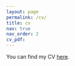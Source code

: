 ```yaml
---
layout: page
permalink: /cv/
title: cv
nav: true
nav_order: 2
cv_pdf: 
---
```


You can find my CV <a href='https://www.dropbox.com/scl/fi/9awq5n1qzv22sfdjjyxht/CV_202503.pdf?rlkey=h1bzokajgj1liqx9hjsia028a&dl=0'> here</a>.
